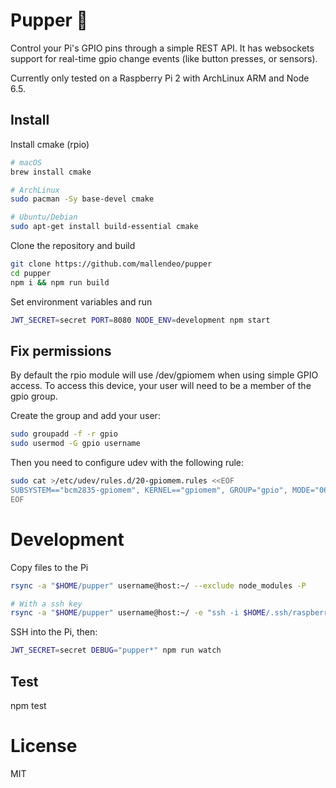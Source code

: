 # Pupper 🐶
Control your Pi's GPIO pins through a simple REST API.
It has websockets support for real-time gpio change events (like button presses, or sensors).

Currently only tested on a Raspberry Pi 2 with ArchLinux ARM and Node 6.5.

## Install

Install cmake (rpio)

```bash
# macOS
brew install cmake

# ArchLinux
sudo pacman -Sy base-devel cmake

# Ubuntu/Debian
sudo apt-get install build-essential cmake
```

Clone the repository and build
```bash
git clone https://github.com/mallendeo/pupper
cd pupper
npm i && npm run build
```

Set environment variables and run
```bash
JWT_SECRET=secret PORT=8080 NODE_ENV=development npm start
```

## Fix permissions
By default the rpio module will use /dev/gpiomem when using simple GPIO access.
To access this device, your user will need to be a member of the gpio group.

Create the group and add your user:

```bash
sudo groupadd -f -r gpio
sudo usermod -G gpio username
```

Then you need to configure udev with the following rule:

```bash
sudo cat >/etc/udev/rules.d/20-gpiomem.rules <<EOF
SUBSYSTEM=="bcm2835-gpiomem", KERNEL=="gpiomem", GROUP="gpio", MODE="0660"
EOF
```

# Development

Copy files to the Pi
```bash
rsync -a "$HOME/pupper" username@host:~/ --exclude node_modules -P

# With a ssh key
rsync -a "$HOME/pupper" username@host:~/ -e "ssh -i $HOME/.ssh/raspberry" --exclude node_modules -P
``` 

SSH into the Pi, then:

```bash
JWT_SECRET=secret DEBUG="pupper*" npm run watch
```

## Test

npm test

# License

MIT

